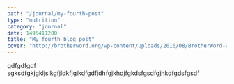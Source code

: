 ```yaml
---
path: "/journal/my-fourth-post"
type: "nutrition"
category: "journal"
date: 1495411200
title: "My fourth blog post"
cover: "http://brotherword.org/wp-content/uploads/2016/08/BrotherWord-Wall.jpg"
---
```


gdfgdfgdf
sgksdfgkjgkljslkgfjldkfjglkdfgdfjdhfgjkhdjfgkdsfgsdfgjhkdfgdsfgsdf

